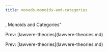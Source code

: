 ```yaml
---
title: monads-monoids-and-categories
---
```


, Monoids and Categories\"

Prev: \[lawvere-theories](lawvere-theories.md)

Prev: \[lawvere-theories](lawvere-theories.md)
